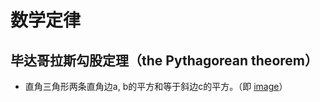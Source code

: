 # 数学定律

## 毕达哥拉斯勾股定理（the Pythagorean theorem）
- 直角三角形两条直角边a, b的平方和等于斜边c的平方。（即 [image](pics/mathematical-law/a2b2c2.gif)）
